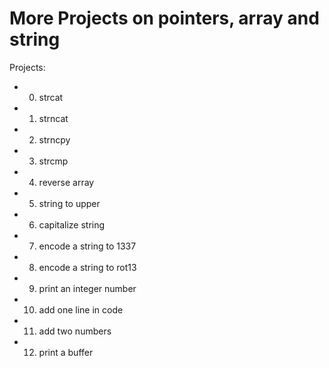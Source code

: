 # More Projects on pointers, array and string

Projects:

* 0. strcat
* 1. strncat
* 2. strncpy
* 3. strcmp
* 4. reverse array
* 5. string to upper
* 6. capitalize string
* 7. encode a string to 1337
* 8. encode a string to rot13
* 9. print an integer number
* 10. add one line in code
* 11. add two numbers
* 12. print a buffer
